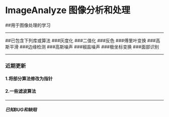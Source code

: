 # ImageAnalyze 图像分析和处理

##用于图像处理的学习

***

##已包含下列库或算法
###灰度化
###二值化
###反色
###傅里叶变换
###高斯平滑
###边缘检测
###高斯噪声
###椒盐噪声
###极坐标变换
###面部识别

***
###	近期更新
####	1.将部分算法修改为指针
####	2.一些滤波算法

***
#####	已知BUG和缺陷
